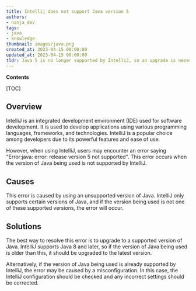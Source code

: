 ```yaml
---
title: Intellij does not support Java version 5
authors:
- nanja_dev
tags:
- java
- knowledge
thumbnail: images/java.png
created_at: 2023-04-15 00:00:00
updated_at: 2023-04-15 00:00:00
tldr: Java 5 is no longer supported by IntelliJ, so an upgrade is necessary.
---
```


**Contents**

[TOC]

## Overview

IntelliJ is an integrated development environment (IDE) used for software development. It is used to develop applications using various programming languages, frameworks, and technologies. IntelliJ is a popular choice among developers due to its powerful features and ease of use.

However, when using IntelliJ, users may encounter an error saying "Error:java: error: release version 5 not supported". This error occurs when the version of Java being used is not supported by IntelliJ.

## Causes

This error is caused by using an unsupported version of Java. IntelliJ only supports certain versions of Java, and if the version being used is not one of these supported versions, the error will occur.

## Solutions

The best way to resolve this error is to upgrade to a supported version of Java. IntelliJ supports Java 8 and later, so if the version of Java being used is older than this, it should be upgraded to the latest version.

Alternatively, if the version of Java being used is already supported by IntelliJ, the error may be caused by a misconfiguration. In this case, the IntelliJ configuration should be checked and any incorrect settings should be corrected.
